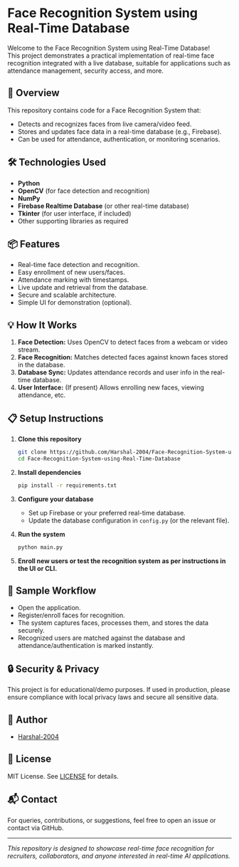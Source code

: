 # Face Recognition System using Real-Time Database

Welcome to the Face Recognition System using Real-Time Database!  
This project demonstrates a practical implementation of real-time face recognition integrated with a live database, suitable for applications such as attendance management, security access, and more.

## 🚀 Overview

This repository contains code for a Face Recognition System that:

- Detects and recognizes faces from live camera/video feed.
- Stores and updates face data in a real-time database (e.g., Firebase).
- Can be used for attendance, authentication, or monitoring scenarios.

## 🛠️ Technologies Used

- **Python**
- **OpenCV** (for face detection and recognition)
- **NumPy**
- **Firebase Realtime Database** (or other real-time database)
- **Tkinter** (for user interface, if included)
- Other supporting libraries as required

## 📦 Features

- Real-time face detection and recognition.
- Easy enrollment of new users/faces.
- Attendance marking with timestamps.
- Live update and retrieval from the database.
- Secure and scalable architecture.
- Simple UI for demonstration (optional).

## 💡 How It Works

1. **Face Detection:** Uses OpenCV to detect faces from a webcam or video stream.
2. **Face Recognition:** Matches detected faces against known faces stored in the database.
3. **Database Sync:** Updates attendance records and user info in the real-time database.
4. **User Interface:** (If present) Allows enrolling new faces, viewing attendance, etc.

## 📋 Setup Instructions

1. **Clone this repository**
   ```bash
   git clone https://github.com/Harshal-2004/Face-Recognition-System-using-Real-Time-Database.git
   cd Face-Recognition-System-using-Real-Time-Database
   ```

2. **Install dependencies**
   ```bash
   pip install -r requirements.txt
   ```

3. **Configure your database**
   - Set up Firebase or your preferred real-time database.
   - Update the database configuration in `config.py` (or the relevant file).

4. **Run the system**
   ```bash
   python main.py
   ```

5. **Enroll new users or test the recognition system as per instructions in the UI or CLI.**

## 📸 Sample Workflow

- Open the application.
- Register/enroll faces for recognition.
- The system captures faces, processes them, and stores the data securely.
- Recognized users are matched against the database and attendance/authentication is marked instantly.

## 🔒 Security & Privacy

This project is for educational/demo purposes. If used in production, please ensure compliance with local privacy laws and secure all sensitive data.

## 👤 Author

- [Harshal-2004](https://github.com/Harshal-2004)

## 📝 License

MIT License. See [LICENSE](LICENSE) for details.

## 📬 Contact

For queries, contributions, or suggestions, feel free to open an issue or contact via GitHub.

---

_This repository is designed to showcase real-time face recognition for recruiters, collaborators, and anyone interested in real-time AI applications._
